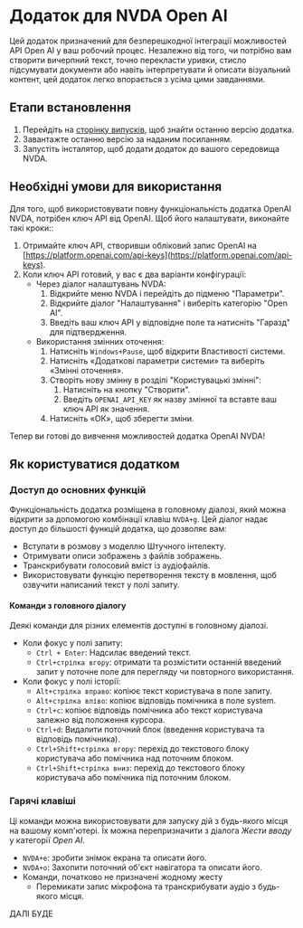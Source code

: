 # Додаток для NVDA Open AI 

Цей додаток призначений для безперешкодної інтеграції можливостей API Open AI у ваш робочий процес. Незалежно від того, чи потрібно вам створити вичерпний текст, точно перекласти уривки, стисло підсумувати документи або навіть інтерпретувати й описати візуальний контент, цей додаток легко впорається з усіма цими завданнями.

## Етапи встановлення

1. Перейдіть на [сторінку випусків](https://github.com/aaclause/nvda-OpenAI/releases), щоб знайти останню версію додатка.
2. Завантажте останню версію за наданим посиланням.
3. Запустіть інсталятор, щоб додати додаток до вашого середовища NVDA.

## Необхідні умови для використання

Для того, щоб використовувати повну функціональність додатка OpenAI NVDA, потрібен ключ API від OpenAI. Щоб його налаштувати, виконайте такі кроки::

1. Отримайте ключ API, створивши обліковий запис OpenAI на [https://platform.openai.com/api-keys](https://platform.openai.com/api-keys).
2. Коли ключ API готовий, у вас є два варіанти конфігурації:
   - Через діалог налаштувань NVDA:
     1. Відкрийте меню NVDA і перейдіть до підменю "Параметри".
     2. Відкрийте діалог "Налаштування" і виберіть категорію "Open AI".
     3. Введіть ваш ключ API у відповідне поле та натисніть "Гаразд" для підтвердження.
   - Використання змінних оточення:
     1. Натисніть `Windows+Pause`, щоб відкрити Властивості системи.
     2. Натисніть «Додаткові параметри системи» та виберіть «Змінні оточення».
     3. Створіть нову змінну в розділі "Користувацькі змінні":
         1. Натисніть на кнопку "Створити".
         2. Введіть `OPENAI_API_KEY` як назву змінної та вставте ваш ключ API як значення.
     4. Натисніть «ОК», щоб зберегти зміни.

Тепер ви готові до вивчення можливостей додатка OpenAI NVDA!

## Як користуватися додатком

### Доступ до основних функцій

Функціональність додатка розміщена в головному діалозі, який можна відкрити за допомогою комбінації клавіш `NVDA+g`. Цей діалог надає доступ до більшості функцій додатка, що дозволяє вам:

- Вступати в розмову з моделлю Штучного інтелекту.
- Отримувати описи зображень з файлів зображень.
- Транскрибувати голосовий вміст із аудіофайлів.
- Використовувати функцію перетворення тексту в мовлення, щоб озвучити написаний текст у полі запиту.

#### Команди з головного діалогу

Деякі команди для різних елементів доступні в головному діалозі.

- Коли фокус у полі запиту:
	- `Ctrl + Enter`: Надсилає введений текст.
	- `Ctrl+стрілка вгору`: отримати та розмістити останній введений запит у поточне поле для перегляду чи повторного використання.
- Коли фокус у полі історії:
	- `Alt+стрілка вправо`: копіює текст користувача в поле запиту.
	- `Alt+стрілка вліво`: копіює відповідь помічника в поле system.
	- `Ctrl+c`: копіює відповідь помічника або текст користувача залежно від положення курсора.
	- `Ctrl+d`: Видалити поточний блок (введення користувача та відповідь помічника).
	- `Ctrl+Shift+стрілка вгору`: перехід до текстового блоку користувача або помічника над поточним блоком.
	- `Ctrl+Shift+стрілка вниз`: перехід до текстового блоку користувача або помічника під поточним блоком.

### Гарячі клавіші

Ці команди можна використовувати для запуску дій з будь-якого місця на вашому комп'ютері. Їх можна перепризначити з діалога *Жести вводу* у категорії *Open AI*.

- `NVDA+e`: зробити знімок екрана та описати його.
- `NVDA+o`: Захопити поточний об'єкт навігатора та описати його.
- Команди, початково не призначені жодному жесту 
	- Перемикати запис мікрофона та транскрибувати аудіо з будь-якого місця.

ДАЛІ БУДЕ
